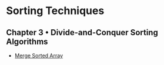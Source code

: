 # Sorting Techniques

## Chapter 3 • Divide-and-Conquer Sorting Algorithms

- [Merge Sorted Array](../06.Sorting%20Techniques/03.Divide-and-Conquer%20Sorting%20Algorithms/02.Merge%20Sorted%20Array/README.md)